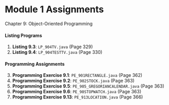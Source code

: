 # Module 1 Assignments
Chapter 9: Object-Oriented Programming

#### Listing Programs
1. **Listing 9.3**: `LP_904TV.java` (Page 329)
2. **Listing 9.4**: `LP_904TESTTV.java` (Page 330)

#### Programming Assignments
3. **Programming Exercise 9.1**: `PE_901RECTANGLE.java` (Page 362)
4. **Programming Exercise 9.2**: `PE_902STOCK.java` (Page 363)
5. **Programming Exercise 9.5**: `PE_905_GREGORIANCALENDAR.java` (Page 363)
6. **Programming Exercise 9.6**: `PE_90STOPWATCH.java` (Page 363)
7. **Programming Exercise 9.13**: `PE_913LOCATION.java` (Page 366)
